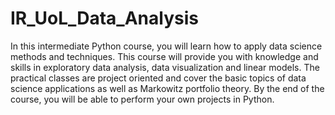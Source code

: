 # IR_UoL_Data_Analysis

In this intermediate Python course, you will learn how to apply data science methods and techniques. This course will provide you with knowledge and skills in exploratory data analysis, data visualization and linear models. The practical classes are project oriented and cover the basic topics of data science applications as well as Markowitz portfolio theory. By the end of the course, you will be able to perform your own projects in Python.
